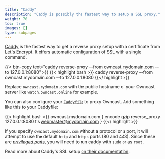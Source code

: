 ```yaml
---
title: "Caddy"
description: "Caddy is possibly the fastest way to setup a SSL proxy."
weight: 70
toc: true
images: []
type: subpages
---
```


[Caddy](https://caddyserver.com/) is the fastest way to get a reverse proxy setup with a certificate from [Let's Encrypt](https://letsencrypt.org/).  It offers automatic configuration of SSL with a single command. 

{{< btn-copy text="caddy reverse-proxy --from owncast.mydomain.com --to 127.0.0.1:8080" >}}
{{< highlight bash >}}
caddy reverse-proxy --from owncast.mydomain.com --to 127.0.0.1:8080
{{</ highlight >}}

Replace `owncast.mydomain.com` with the public hostname of your Owncast server like `watch.owncast.online` for example.

You can also configure your [`Caddyfile`](https://caddyserver.com/docs/caddyfile-tutorial) to proxy Owncast.
Add something like this to your Caddyfile:

{{< highlight bash >}}
owncast.mydomain.com {
    encode gzip
    reverse_proxy 127.0.0.1:8080
    tls webmaster@mydomain.com
}
{{</ highlight >}}

If you specify `owncast.mydomain.com` without a protocol or a port, it will attempt to use the default `http` and `https` ports (80 and 443). Since these are [_privileged ports_](https://www.w3.org/Daemon/User/Installation/PrivilegedPorts.html#:~:text=Priviliged%20ports,has%20put%20up%20for%20you.), you will need to run caddy with `sudo` or as `root`.

Read more about Caddy's SSL setup [on their documentation](https://caddyserver.com/docs/automatic-https).
